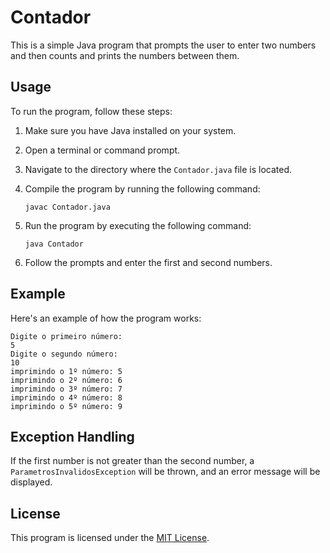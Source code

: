 # Contador

This is a simple Java program that prompts the user to enter two numbers and then counts and prints the numbers between them.

## Usage

To run the program, follow these steps:

1. Make sure you have Java installed on your system.
2. Open a terminal or command prompt.
3. Navigate to the directory where the `Contador.java` file is located.
4. Compile the program by running the following command:

    ```shell
    javac Contador.java
    ```

5. Run the program by executing the following command:

    ```shell
    java Contador
    ```

6. Follow the prompts and enter the first and second numbers.

## Example

Here's an example of how the program works:

```
Digite o primeiro número:
5
Digite o segundo número:
10
imprimindo o 1º número: 5
imprimindo o 2º número: 6
imprimindo o 3º número: 7
imprimindo o 4º número: 8
imprimindo o 5º número: 9
```

## Exception Handling

If the first number is not greater than the second number, a `ParametrosInvalidosException` will be thrown, and an error message will be displayed.

## License

This program is licensed under the [MIT License](LICENSE).
